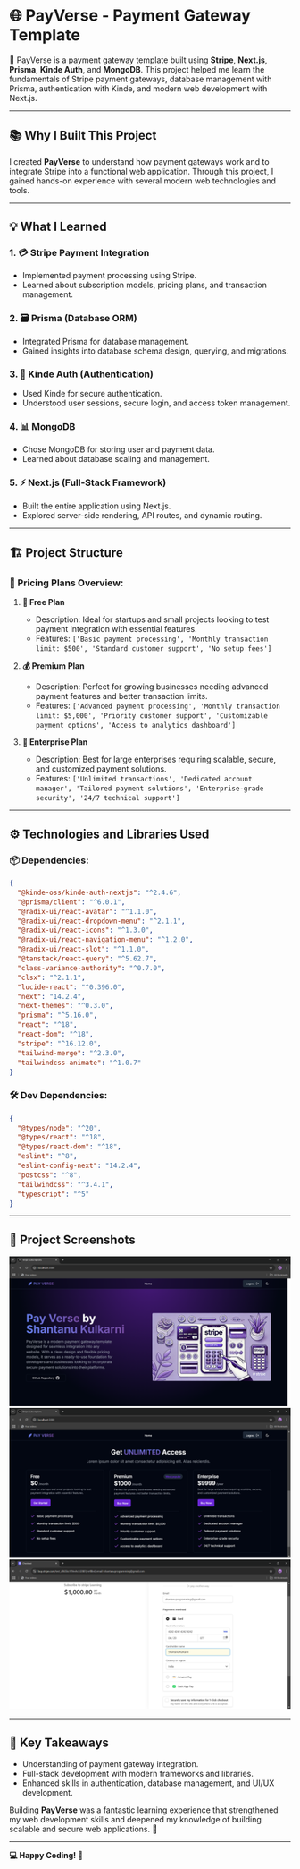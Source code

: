# 🌐 PayVerse - Payment Gateway Template

🚀 PayVerse is a payment gateway template built using **Stripe**, **Next.js**, **Prisma**, **Kinde Auth**, and **MongoDB**. This project helped me learn the fundamentals of Stripe payment gateways, database management with Prisma, authentication with Kinde, and modern web development with Next.js.

---

## **📚 Why I Built This Project**
I created **PayVerse** to understand how payment gateways work and to integrate Stripe into a functional web application. Through this project, I gained hands-on experience with several modern web technologies and tools.

---

## **💡 What I Learned**

### **1. 💳 Stripe Payment Integration**
- Implemented payment processing using Stripe.
- Learned about subscription models, pricing plans, and transaction management.

### **2. 🗃️ Prisma (Database ORM)**
- Integrated Prisma for database management.
- Gained insights into database schema design, querying, and migrations.

### **3. 🔐 Kinde Auth (Authentication)**
- Used Kinde for secure authentication.
- Understood user sessions, secure login, and access token management.

### **4. 📊 MongoDB**
- Chose MongoDB for storing user and payment data.
- Learned about database scaling and management.

### **5. ⚡ Next.js (Full-Stack Framework)**
- Built the entire application using Next.js.
- Explored server-side rendering, API routes, and dynamic routing.

---

## **🏗️ Project Structure**

### **💸 Pricing Plans Overview:**

1. **🎯 Free Plan**
   - Description: Ideal for startups and small projects looking to test payment integration with essential features.
   - Features: `['Basic payment processing', 'Monthly transaction limit: $500', 'Standard customer support', 'No setup fees']`

2. **💰 Premium Plan**
   - Description: Perfect for growing businesses needing advanced payment features and better transaction limits.
   - Features: `['Advanced payment processing', 'Monthly transaction limit: $5,000', 'Priority customer support', 'Customizable payment options', 'Access to analytics dashboard']`

3. **🏢 Enterprise Plan**
   - Description: Best for large enterprises requiring scalable, secure, and customized payment solutions.
   - Features: `['Unlimited transactions', 'Dedicated account manager', 'Tailored payment solutions', 'Enterprise-grade security', '24/7 technical support']`

---

## **⚙️ Technologies and Libraries Used**

### **📦 Dependencies:**
```json
{
  "@kinde-oss/kinde-auth-nextjs": "^2.4.6",
  "@prisma/client": "^6.0.1",
  "@radix-ui/react-avatar": "^1.1.0",
  "@radix-ui/react-dropdown-menu": "^2.1.1",
  "@radix-ui/react-icons": "^1.3.0",
  "@radix-ui/react-navigation-menu": "^1.2.0",
  "@radix-ui/react-slot": "^1.1.0",
  "@tanstack/react-query": "^5.62.7",
  "class-variance-authority": "^0.7.0",
  "clsx": "^2.1.1",
  "lucide-react": "^0.396.0",
  "next": "14.2.4",
  "next-themes": "^0.3.0",
  "prisma": "^5.16.0",
  "react": "^18",
  "react-dom": "^18",
  "stripe": "^16.12.0",
  "tailwind-merge": "^2.3.0",
  "tailwindcss-animate": "^1.0.7"
}
```

### **🛠️ Dev Dependencies:**
```json
{
  "@types/node": "^20",
  "@types/react": "^18",
  "@types/react-dom": "^18",
  "eslint": "^8",
  "eslint-config-next": "14.2.4",
  "postcss": "^8",
  "tailwindcss": "^3.4.1",
  "typescript": "^5"
}
```

---

## **📸 Project Screenshots**
![Homepage Image](homepage1.png)
![Homepage Image](homepage2.png)
![Stripe Payment Gateway Image](paymentgateway.png)

---

## **🔑 Key Takeaways**
- Understanding of payment gateway integration.
- Full-stack development with modern frameworks and libraries.
- Enhanced skills in authentication, database management, and UI/UX development.

Building **PayVerse** was a fantastic learning experience that strengthened my web development skills and deepened my knowledge of building scalable and secure web applications. 🚀

---

**💻 Happy Coding! 💖**
